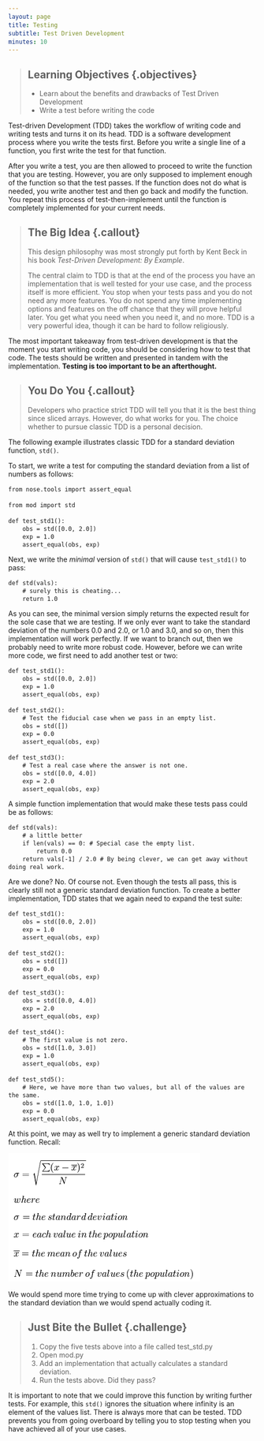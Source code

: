 ```yaml
---
layout: page
title: Testing
subtitle: Test Driven Development
minutes: 10
---
```

> ## Learning Objectives {.objectives}
> 
> *   Learn about the benefits and drawbacks of Test Driven Development
> *   Write a test before writing the code

Test-driven Development (TDD) takes the workflow of writing code and writing
tests and turns it on its head. TDD is a software development process where you
write the tests first. Before you write a single line of a function, you
first write the test for that function.

After you write a test, you are then allowed to proceed to write the function
that you are testing.  However, you are only supposed to implement enough of
the function so that the test passes. If the function does not do what is
needed, you write another test and then go back and modify the function.  You
repeat this process of test-then-implement until the function is completely
implemented for your current needs.

> ## The Big Idea {.callout}
>
> This design philosophy was most strongly put forth by Kent Beck in his book 
> _Test-Driven  Development: By Example_.
>
> The central claim to TDD is that at the end of the process you have an
> implementation that is well tested for your use case, and the process itself is
> more efficient. You stop when your tests pass and you do not need any more
> features. You do not spend any time implementing options and features on the off
> chance that they will prove helpful later. You get what you need when you need it,
> and no more. TDD is a very powerful idea, though it can be hard to follow religiously.
> 

The most important takeaway from test-driven development is that the moment
you start writing code, you should be considering how to test that code. The
tests should be written and presented in tandem with the implementation. **Testing
is too important to be an afterthought.**

> ## You Do You {.callout}
>
> Developers who practice strict TDD will tell you that it is the best thing since
> sliced arrays. However, do what works for you. The choice whether to pursue 
> classic TDD is a personal decision. 

The following example illustrates classic TDD for a standard deviation 
function, `std()`.

To start, we write a test for computing the standard deviation from
a list of numbers as follows:

~~~ {.python}
from nose.tools import assert_equal

from mod import std

def test_std1():
    obs = std([0.0, 2.0])
    exp = 1.0
    assert_equal(obs, exp)
~~~

Next, we write the _minimal_ version of `std()` that will cause `test_std1()` to
pass:

~~~ {.python}
def std(vals):
    # surely this is cheating...
    return 1.0
~~~

As you can see, the minimal version simply returns the expected result for the
sole case that we are testing.  If we only ever want to take the standard
deviation of the numbers 0.0 and 2.0, or 1.0 and 3.0, and so on, then this
implementation will work perfectly. If we want to branch out, then we probably
need to write more robust code.  However, before we can write more code, we first
need to add another test or two:

~~~ {.python}
def test_std1():
    obs = std([0.0, 2.0])
    exp = 1.0
    assert_equal(obs, exp)

def test_std2():
    # Test the fiducial case when we pass in an empty list.
    obs = std([])
    exp = 0.0
    assert_equal(obs, exp)

def test_std3():
    # Test a real case where the answer is not one.
    obs = std([0.0, 4.0])
    exp = 2.0
    assert_equal(obs, exp)
~~~

A simple function implementation that would make these tests pass could be as follows:

~~~ {.python}
def std(vals):
    # a little better
    if len(vals) == 0: # Special case the empty list.
        return 0.0
    return vals[-1] / 2.0 # By being clever, we can get away without doing real work.
~~~

Are we done? No. Of course not. Even though the tests all pass, this is clearly
still not a generic standard deviation function. To create a better
implementation, TDD states that we again need to expand the test suite:

~~~ {.python}
def test_std1():
    obs = std([0.0, 2.0])
    exp = 1.0
    assert_equal(obs, exp)

def test_std2():
    obs = std([])
    exp = 0.0
    assert_equal(obs, exp)

def test_std3():
    obs = std([0.0, 4.0])
    exp = 2.0
    assert_equal(obs, exp)

def test_std4():
    # The first value is not zero.
    obs = std([1.0, 3.0])
    exp = 1.0
    assert_equal(obs, exp)

def test_std5():
    # Here, we have more than two values, but all of the values are the same.
    obs = std([1.0, 1.0, 1.0])
    exp = 0.0
    assert_equal(obs, exp)
~~~

At this point, we may as well try to implement a generic standard deviation
function. Recall:

![Standard Deviation](img/std.png)

 We would spend more time trying to come up with clever
approximations to the standard deviation than we would spend actually coding it.


> ## Just Bite the Bullet {.challenge}
> 
> 1. Copy the five tests above into a file called test_std.py
> 2. Open mod.py
> 3. Add an implementation that actually calculates a standard deviation.
> 4. Run the tests above. Did they pass?

It is important to note that we could improve this function by
writing further tests.  For example, this `std()` ignores the situation where infinity
is an element of the values list. There is always more that can be tested.  TDD
prevents you from going overboard by telling you to stop testing when you
have achieved all of your use cases.

